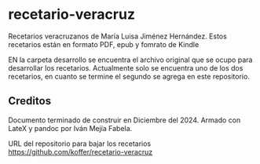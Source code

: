 # recetario-veracruz
Recetarios veracruzanos de María Luisa Jiménez Hernández.
Estos recetarios están en formato PDF, epub y fomrato de Kindle

EN la carpeta desarrollo se encuentra el archivo original que se ocupo para desarrollar los recetarios.
Actualmente solo se encuentra uno de los dos recetarios, en cuanto se termine el segundo se agrega en este repositorio.


## Creditos
Documento terminado de construir en Diciembre del 2024.
Armado con LateX y pandoc por Iván Mejía Fabela.

URL del repositorio para bajar los recetarios
https://github.com/koffer/recetario-veracruz